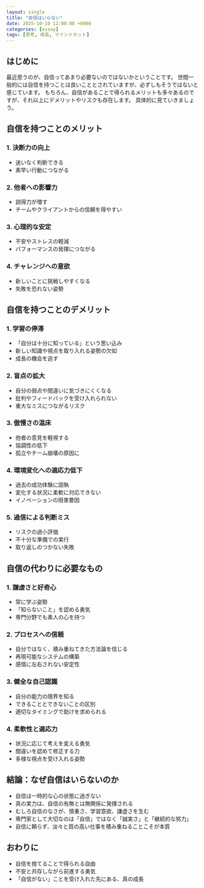 ```yaml
---
layout: single
title: "自信はいらない"
date: 2025-10-10 12:00:00 +0900
categories: [essay]
tags: [思考, 成長, マインドセット]
---
```


## はじめに
最近思うのが、自信ってあまり必要ないのではないかということです。
世間一般的には自信を持つことは良いこととされていますが、必ずしもそうではないと感じています。
もちろん、自信があることで得られるメリットも多々あるのですが、それ以上にデメリットやリスクも存在します。
具体的に見ていきましょう。

## 自信を持つことのメリット

### 1. 決断力の向上
- 迷いなく判断できる
- 素早い行動につながる

### 2. 他者への影響力
- 説得力が増す
- チームやクライアントからの信頼を得やすい

### 3. 心理的な安定
- 不安やストレスの軽減
- パフォーマンスの発揮につながる

### 4. チャレンジへの意欲
- 新しいことに挑戦しやすくなる
- 失敗を恐れない姿勢

## 自信を持つことのデメリット

### 1. 学習の停滞
- 「自分は十分に知っている」という思い込み
- 新しい知識や視点を取り入れる姿勢の欠如
- 成長の機会を逃す

### 2. 盲点の拡大
- 自分の弱点や間違いに気づきにくくなる
- 批判やフィードバックを受け入れられない
- 重大なミスにつながるリスク

### 3. 傲慢さの温床
- 他者の意見を軽視する
- 協調性の低下
- 孤立やチーム崩壊の原因に

### 4. 環境変化への適応力低下
- 過去の成功体験に固執
- 変化する状況に柔軟に対応できない
- イノベーションの阻害要因

### 5. 過信による判断ミス
- リスクの過小評価
- 不十分な準備での実行
- 取り返しのつかない失敗

## 自信の代わりに必要なもの

### 1. 謙虚さと好奇心
- 常に学ぶ姿勢
- 「知らないこと」を認める勇気
- 専門分野でも素人の心を持つ

### 2. プロセスへの信頼
- 自分ではなく、積み重ねてきた方法論を信じる
- 再現可能なシステムの構築
- 感情に左右されない安定性

### 3. 健全な自己認識
- 自分の能力の限界を知る
- できることとできないことの区別
- 適切なタイミングで助けを求められる

### 4. 柔軟性と適応力
- 状況に応じて考えを変える勇気
- 間違いを認めて修正する力
- 多様な視点を受け入れる姿勢

## 結論：なぜ自信はいらないのか

- 自信は一時的な心の状態に過ぎない
- 真の実力は、自信の有無とは無関係に発揮される
- むしろ自信のなさが、慎重さ、学習意欲、謙虚さを生む
- 専門家として大切なのは「自信」ではなく「誠実さ」と「継続的な努力」
- 自信に頼らず、淡々と質の高い仕事を積み重ねることこそが本質

## おわりに
- 自信を捨てることで得られる自由
- 不安と共存しながら前進する勇気
- 「自信がない」ことを受け入れた先にある、真の成長